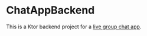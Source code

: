 # ChatAppBackend
This is a Ktor backend project for a [live group chat app](https://github.com/ilya-shevtsov/ChatApp). 
